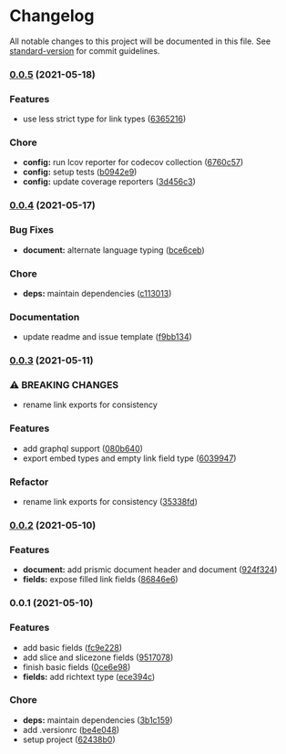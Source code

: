 # Changelog

All notable changes to this project will be documented in this file. See [standard-version](https://github.com/conventional-changelog/standard-version) for commit guidelines.

### [0.0.5](https://github.com/prismicio/prismic-types/compare/v0.0.4...v0.0.5) (2021-05-18)


### Features

* use less strict type for link types ([6365216](https://github.com/prismicio/prismic-types/commit/636521654d5e0de06c35026c4c9f8f1edf86412c))


### Chore

* **config:** run lcov reporter for codecov collection ([6760c57](https://github.com/prismicio/prismic-types/commit/6760c57cda9d9682a27fcf2b887ddc91fea8facc))
* **config:** setup tests ([b0942e9](https://github.com/prismicio/prismic-types/commit/b0942e932c78f3ed528ed46b766e406df051015f))
* **config:** update coverage reporters ([3d456c3](https://github.com/prismicio/prismic-types/commit/3d456c30895d4bbb8e05dee78a7501929f3f33e2))

### [0.0.4](https://github.com/prismicio/prismic-types/compare/v0.0.3...v0.0.4) (2021-05-17)


### Bug Fixes

* **document:** alternate language typing ([bce6ceb](https://github.com/prismicio/prismic-types/commit/bce6ceb6f0a8f6ff3aaea288aa87c687e69f6d95))


### Chore

* **deps:** maintain dependencies ([c113013](https://github.com/prismicio/prismic-types/commit/c113013ba5519462e16d2f9a67ff8344771de7b3))


### Documentation

* update readme and issue template ([f9bb134](https://github.com/prismicio/prismic-types/commit/f9bb13422b39ce4126acdec2ccce0cf30b01023f))

### [0.0.3](https://github.com/prismicio/prismic-types/compare/v0.0.2...v0.0.3) (2021-05-11)


### ⚠ BREAKING CHANGES

* rename link exports for consistency

### Features

* add graphql support ([080b640](https://github.com/prismicio/prismic-types/commit/080b6405d707d7a9efe39c5980263c333cbb95eb))
* export embed types and empty link field type ([6039947](https://github.com/prismicio/prismic-types/commit/603994749643d0b2d7c0332a244d9333993731eb))


### Refactor

* rename link exports for consistency ([35338fd](https://github.com/prismicio/prismic-types/commit/35338fd93e78560937a8c0d6a481f0e95f69dfeb))

### [0.0.2](https://github.com/prismicio/prismic-types/compare/v0.0.1...v0.0.2) (2021-05-10)


### Features

* **document:** add prismic document header and document ([924f324](https://github.com/prismicio/prismic-types/commit/924f324716c09559efb5a32b790600243db92f61))
* **fields:** expose filled link fields ([86846e6](https://github.com/prismicio/prismic-types/commit/86846e696d1d7bbe53a35254596e838ec063589b))

### 0.0.1 (2021-05-10)


### Features

* add basic fields ([fc9e228](https://github.com/prismicio/prismic-types/commit/fc9e228700369094f5402941e755238bddc5da9a))
* add slice and slicezone fields ([9517078](https://github.com/prismicio/prismic-types/commit/95170787674e40812181e5775e6cfea9cccdef35))
* finish basic fields ([0ce6e98](https://github.com/prismicio/prismic-types/commit/0ce6e98110cf7337eff9fde7f513a80feb21085b))
* **fields:** add richtext type ([ece394c](https://github.com/prismicio/prismic-types/commit/ece394c66f91f0b6784970588c3904afc4a14ff5))


### Chore

* **deps:** maintain dependencies ([3b1c159](https://github.com/prismicio/prismic-types/commit/3b1c15982a549e7bbd8d233b3a13dea4f811382d))
* add .versionrc ([be4e048](https://github.com/prismicio/prismic-types/commit/be4e04853439b8f6a198c10997ae1c00aaa42d35))
* setup project ([62438b0](https://github.com/prismicio/prismic-types/commit/62438b0ff32778d297d901b611a96733fe2b7712))
